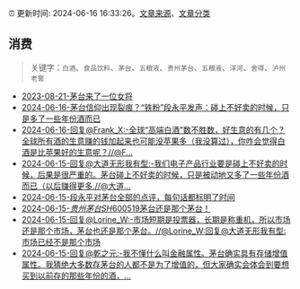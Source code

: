 :alarm_clock: 更新时间: 2024-06-16 16:33:26。[文章来源](/README.md)、[文章分类](/TAGS.md)

## 消费


> 关键字：`白酒`、`食品饮料`、`茅台`、`五粮液`、`贵州茅台`、`五粮液`、`洋河`、`舍得`、`泸州老窖`



- [2023-08-21-茅台来了一位女将](https://www.aicaijing.com.cn/article/18587) 
- [2024-06-16-茅台信仰出现裂痕？“铁粉”段永平发声：碰上不好卖的时候，只是多了一些年份酒而已](https://www.cls.cn/detail/1705420) 
- [2024-06-16-回复@Frank_X:-全球“高端白酒”数不胜数，好生意的有几个？全球所有酒的生意赚的钱加起来也可能没苹果多（我没算过），你咋会觉得白酒是比苹果好的生意呢？//@F...](https://xueqiu.com/1247347556/293939028) 
- [2024-06-15-回复@大道无形我有型:-我们电子产品行业要是碰上不好卖的时候，后果是很严重的。茅台碰上不好卖的时候，只是被动地又多了一些年份酒而已（以后赚得更多.//@大道...](https://xueqiu.com/1247347556/293924911) 
- [2024-06-15-段永平对茅台全部的点评，每句话都标明了时间](https://xueqiu.com/8959246745/293920716) 
- [2024-06-15-$贵州茅台SH600519$茅台还是那个茅台！](https://xueqiu.com/1247347556/293915356) 
- [2024-06-15-回复@Lorine_W:-市场短期是投票器，长期是称重机，所以市场还是那个市场，茅台也还是那个茅台。//@Lorine_W:回复@大道无形我有型:市场已经不是那个市场](https://xueqiu.com/1247347556/293924772) 
- [2024-06-15-回复@乾之元:-我不懂什么叫金融属性。茅台确实具有存储增值属性。我猜绝大多数存茅台的人都不是为了增值的，但大家确实会体会到要想买到以前存的那些年份的酒，...](https://xueqiu.com/1247347556/293938598) 
